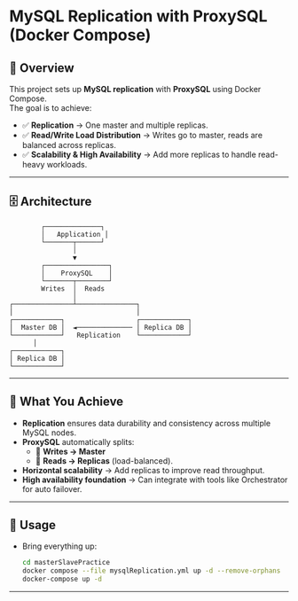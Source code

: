 # MySQL Replication with ProxySQL (Docker Compose)

## 📌 Overview
This project sets up **MySQL replication** with **ProxySQL** using Docker Compose.  
The goal is to achieve:
- ✅ **Replication** → One master and multiple replicas.
- ✅ **Read/Write Load Distribution** → Writes go to master, reads are balanced across replicas.
- ✅ **Scalability & High Availability** → Add more replicas to handle read-heavy workloads.

---

## 🗄️ Architecture

            ┌──────────────┐
            │   Application │
            └───────┬──────┘
                    │
                    ▼
            ┌────────────────┐
            │    ProxySQL    │
            └───────┬────────┘
            Writes  │  Reads
                    │
    ┌───────────────┴───────────────┐
    │                               │
    ┌────────────┐                  ┌────────────┐
    │  Master DB │  ◄────────────── │ Replica DB │
    └────────────┘   Replication    └────────────┘
          │
    ┌────────────┐
    │ Replica DB │
    └────────────┘


---

## 🎯 What You Achieve
- **Replication** ensures data durability and consistency across multiple MySQL nodes.  
- **ProxySQL** automatically splits:
  - 🔹 **Writes → Master**  
  - 🔹 **Reads → Replicas** (load-balanced).  
- **Horizontal scalability** → Add replicas to improve read throughput.  
- **High availability foundation** → Can integrate with tools like Orchestrator for auto failover.  

---

## 🚀 Usage
- Bring everything up:
  ```bash
  cd masterSlavePractice
  docker compose --file mysqlReplication.yml up -d --remove-orphans
  docker-compose up -d

---

